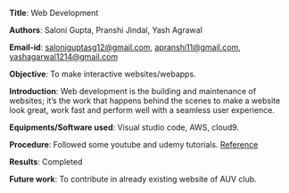 **Title**: Web Development

**Authors**: Saloni Gupta, Pranshi Jindal, Yash Agrawal

**Email-id**: saloniguptasg12@gmail.com, apranshi11@gmail.com, yashagarwal1214@gmail.com

**Objective**: To make interactive websites/webapps.

**Introduction**: Web development is the building and maintenance of websites; it’s the work that happens behind the scenes to make a website look great, work fast and perform well with a seamless user experience.

**Equipments/Software used**: Visual studio code, AWS, cloud9.

**Procedure**: Followed some youtube and udemy tutorials. [Reference](https://www.udemy.com/course/the-web-developer-bootcamp/)

**Results**: Completed

**Future work**: To contribute in already existing website of AUV club.


